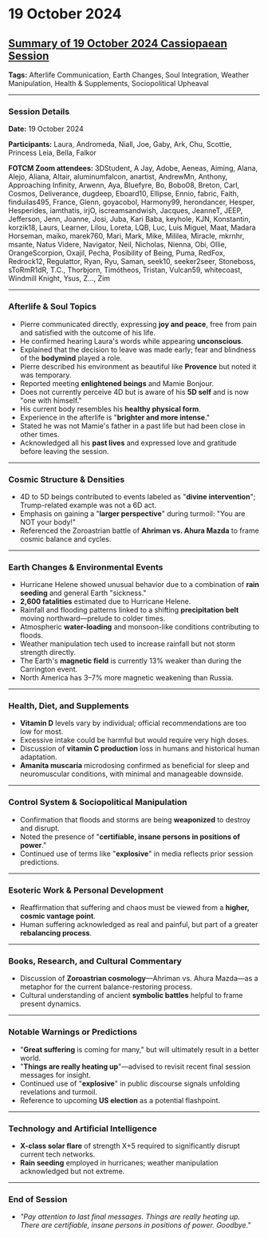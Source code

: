 # 19 October 2024

## [Summary of 19 October 2024 Cassiopaean Session](https://cassiopaea.org/forum/threads/session-19-october-2024.55251/)

**Tags:** Afterlife Communication, Earth Changes, Soul Integration, Weather Manipulation, Health & Supplements, Sociopolitical Upheaval

---

### Session Details

**Date:** 19 October 2024

**Participants:** Laura, Andromeda, Niall, Joe, Gaby, Ark, Chu, Scottie, Princess Leia, Bella, Falkor

**FOTCM Zoom attendees:** 3DStudent, A Jay, Adobe, Aeneas, Aiming, Alana, Alejo, Aliana, Altair, aluminumfalcon, anartist, AndrewMn, Anthony, Approaching Infinity, Arwenn, Aya, Bluefyre, Bo, Bobo08, Breton, Carl, Cosmos, Deliverance, dugdeep, Eboard10, Ellipse, Ennio, fabric, Faith, finduilas495, France, Glenn, goyacobol, Harmony99, herondancer, Hesper, Hesperides, iamthatis, irjO, iscreamsandwish, Jacques, JeanneT, JEEP, Jefferson, Jenn, Joanne, Josi, Juba, Kari Baba, keyhole, KJN, Konstantin, korzik18, Laurs, Learner, Lilou, Loreta, LQB, Luc, Luis Miguel, Maat, Madara Horseman, maiko, marek760, Mari, Mark, Mike, Mililea, Miracle, mkrnhr, msante, Natus Videre, Navigator, Neil, Nicholas, Nienna, Obi, Ollie, OrangeScorpion, Oxajil, Pecha, Posibility of Being, Puma, RedFox, Redrock12, Regulattor, Ryan, Ryu, Saman, seek10, seeker2seer, Stoneboss, sToRmR1dR, T.C., Thorbjorn, Timótheos, Tristan, Vulcan59, whitecoast, Windmill Knight, Ysus, Z…, Zim

---

### Afterlife & Soul Topics

- Pierre communicated directly, expressing **joy and peace**, free from pain and satisfied with the outcome of his life.
- He confirmed hearing Laura's words while appearing **unconscious**.
- Explained that the decision to leave was made early; fear and blindness of the **bodymind** played a role.
- Pierre described his environment as beautiful like **Provence** but noted it was temporary.
- Reported meeting **enlightened beings** and Mamie Bonjour.
- Does not currently perceive 4D but is aware of his **5D self** and is now "one with himself."
- His current body resembles his **healthy physical form**.
- Experience in the afterlife is "**brighter and more intense**."
- Stated he was not Mamie's father in a past life but had been close in other times.
- Acknowledged all his **past lives** and expressed love and gratitude before leaving the session.

---

### Cosmic Structure & Densities

- 4D to 5D beings contributed to events labeled as "**divine intervention**"; Trump-related example was not a 6D act.
- Emphasis on gaining a "**larger perspective**" during turmoil: "You are NOT your body!"
- Referenced the Zoroastrian battle of **Ahriman vs. Ahura Mazda** to frame cosmic balance and cycles.

---

### Earth Changes & Environmental Events

- Hurricane Helene showed unusual behavior due to a combination of **rain seeding** and general Earth "sickness."
- **2,600 fatalities** estimated due to Hurricane Helene.
- Rainfall and flooding patterns linked to a shifting **precipitation belt** moving northward—prelude to colder times.
- Atmospheric **water-loading** and monsoon-like conditions contributing to floods.
- Weather manipulation tech used to increase rainfall but not storm strength directly.
- The Earth's **magnetic field** is currently 13% weaker than during the Carrington event.
- North America has 3–7% more magnetic weakening than Russia.

---

### Health, Diet, and Supplements

- **Vitamin D** levels vary by individual; official recommendations are too low for most.
- Excessive intake could be harmful but would require very high doses.
- Discussion of **vitamin C production** loss in humans and historical human adaptation.
- **Amanita muscaria** microdosing confirmed as beneficial for sleep and neuromuscular conditions, with minimal and manageable downside.

---

### Control System & Sociopolitical Manipulation

- Confirmation that floods and storms are being **weaponized** to destroy and disrupt.
- Noted the presence of "**certifiable, insane persons in positions of power**."
- Continued use of terms like "**explosive**" in media reflects prior session predictions.

---

### Esoteric Work & Personal Development

- Reaffirmation that suffering and chaos must be viewed from a **higher, cosmic vantage point**.
- Human suffering acknowledged as real and painful, but part of a greater **rebalancing process**.

---

### Books, Research, and Cultural Commentary

- Discussion of **Zoroastrian cosmology**—Ahriman vs. Ahura Mazda—as a metaphor for the current balance-restoring process.
- Cultural understanding of ancient **symbolic battles** helpful to frame present dynamics.

---

### Notable Warnings or Predictions

- "**Great suffering** is coming for many," but will ultimately result in a better world.
- "**Things are really heating up**"—advised to revisit recent final session messages for insight.
- Continued use of "**explosive**" in public discourse signals unfolding revelations and turmoil.
- Reference to upcoming **US election** as a potential flashpoint.

---

### Technology and Artificial Intelligence

- **X-class solar flare** of strength X+5 required to significantly disrupt current tech networks.
- **Rain seeding** employed in hurricanes; weather manipulation acknowledged but not extreme.

---

### End of Session

- *"Pay attention to last final messages. Things are really heating up. There are certifiable, insane persons in positions of power. Goodbye."*